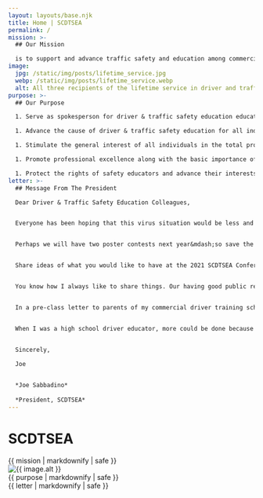 ```yaml
---
layout: layouts/base.njk
title: Home | SCDTSEA
permalink: /
mission: >-
  ## Our Mission

  is to support and advance traffic safety and education among commercial and public driving schools. The members work together to promote solutions and laws related to driver safety and education.
image:
  jpg: /static/img/posts/lifetime_service.jpg
  webp: /static/img/posts/lifetime_service.webp
  alt: All three recipients of the lifetime service in driver and traffic safety education award, Harry Stille, Dr. Albert Neal, and Jim Collins
purpose: >-
  ## Our Purpose

  1. Serve as spokesperson for driver & traffic safety education educators in South Carolina

  1. Advance the cause of driver & traffic safety education for all individuals.

  1. Stimulate the general interest of all individuals in the total program of driver & traffic safety through a wide variety of informative resources.

  1. Promote professional excellence along with the basic importance of the safety educator in the learning process.

  1. Protect the rights of safety educators and advance their interests and welfare.
letter: >-
  ## Message From The President

  Dear Driver & Traffic Safety Education Colleagues,


  Everyone has been hoping that this virus situation would be less and less, but it seems to become more and more. Because of this concern regarding our physical safety, the Executive Committee decided this afternoon that we will **NOT** have a conference this year. We will just keep the 2020 officers for 2021.


  Perhaps we will have two poster contests next year&mdash;so save the cell phone posters and we will come up with another poster theme for 2021. If anyone has already sent in the registration and payment for the 2020 Conference, Sherry Bachmann will return your payment.


  Share ideas of what you would like to have at the 2021 SCDTSEA Conference. We appreciate any feedback that you can give us.


  You know how I always like to share things. Our having good public relations with parents and students is a must. I know many of you have different ways to do this. Of course, our love, dedication and concern to help improve safety makes a difference to the students and is contagious. Some of you have a special meeting just for the parents. I believe we all give parents handouts during registration that helps parents help their teenagers.


  In a pre-class letter to parents of my commercial driver training school, I try to share my curriculum guidelines and also share this on the first day of class with my students. I know we are most limited in what can be done in eight hours of classwork and six hours of BTW. The more planning and organization, the better the results.


  When I was a high school driver educator, more could be done because of the required 30 hours of classroom teaching. Here is [a letter that I used to give to my high school parents](/static/img/pdf/driver_education_letter.pdf). All that is in the letter cannot be done in eight hours, but I challenge you to consider what are the most important things to do for the students.


  Sincerely,
  
  Joe


  *Joe Sabbadino*
  
  *President, SCDTSEA*
---
```

<h1>SCDTSEA</h1>
<article>
  {{ mission | markdownify | safe }}
</article>

<div class="img-container center large float-right">
  <picture>
    <source type="image/webp" srcset="{{ image.webp }}" />
    <img type="image/jpeg" src="{{ image.jpg }}" alt="{{ image.alt }}" class="border" />
  </picture>
</div>

<article>
  {{ purpose | markdownify | safe }}
</article>

<article>
  {{ letter | markdownify | safe }}
</article>